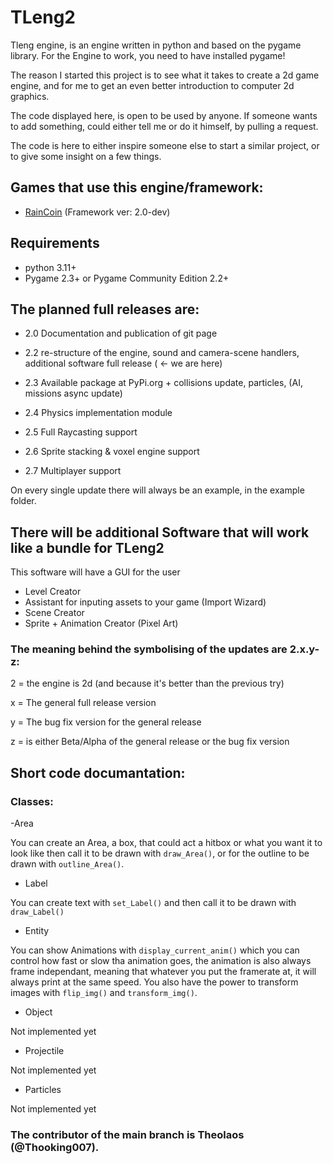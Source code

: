 # TLeng2

Tleng engine, is an engine written in python and based on the pygame library. For the Engine to work, you need to have installed pygame!

The reason I started this project is to see what it takes to create a 2d game engine, and for me to get an even better introduction to computer 2d graphics.

The code displayed here, is open to be used by anyone. If someone wants to add something, could either tell me or do it himself, by pulling a request.

The code is here to either inspire someone else to start a similar project, or to give some insight on a few things.

## Games that use this engine/framework:

- [RainCoin](https://github.com/TheooKing/RainCoin) (Framework ver: 2.0-dev)

## Requirements
- python 3.11+
- Pygame 2.3+ or Pygame Community Edition 2.2+


## The planned full releases are:

- 2.0 Documentation and publication of git page 

- 2.2 re-structure of the engine, sound and camera-scene handlers, additional software full release ( <- we are here)

- 2.3 Available package at PyPi.org + collisions update, particles, (AI, missions async update) 

- 2.4 Physics implementation module

- 2.5 Full Raycasting support

- 2.6 Sprite stacking & voxel engine support

- 2.7 Multiplayer support

On every single update there will always be an example, in the example folder.

## There will be additional Software that will work like a bundle for TLeng2

This software will have a GUI for the user

- Level Creator
- Assistant for inputing assets to your game (Import Wizard)
- Scene Creator
- Sprite + Animation Creator (Pixel Art)

### The meaning behind the symbolising of the updates are 2.x.y-z:

2 = the engine is 2d (and because it's better than the previous try)

x = The general full release version 

y = The bug fix version for the general release

z = is either Beta/Alpha of the general release or the bug fix version





## Short code documantation:

### Classes:

 -Area

You can create an Area, a box, that could act a hitbox or what you want it to look like then call it to be drawn with `draw_Area()`, or for the outline to be drawn with `outline_Area()`.

 - Label

You can create text with `set_Label()` and then call it to be drawn with `draw_Label()`

 - Entity

You can show Animations with `display_current_anim()` which you can control how fast or slow tha animation goes, the animation is also always frame independant, meaning that whatever you put the framerate at, it will always print at the same speed. You also have the power to transform images with `flip_img()` and `transform_img()`. 

 - Object

Not implemented yet

 - Projectile

Not implemented yet

 - Particles

Not implemented yet
 
 ### The contributor of the main branch is Theolaos (@Thooking007).
